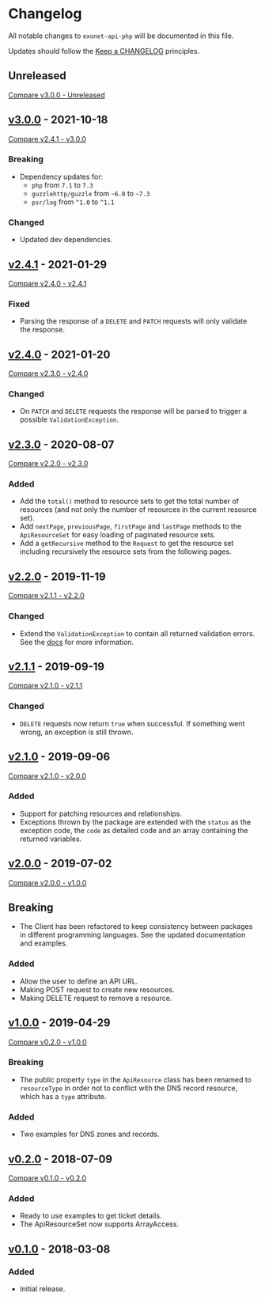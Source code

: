 # Changelog

All notable changes to `exonet-api-php` will be documented in this file.

Updates should follow the [Keep a CHANGELOG](http://keepachangelog.com/) principles.

## Unreleased
[Compare v3.0.0 - Unreleased](https://github.com/exonet/exonet-api-php/compare/v3.0.0...master)

## [v3.0.0](https://github.com/exonet/exonet-api-php/releases/tag/v3.0.0) - 2021-10-18
[Compare v2.4.1 - v3.0.0](https://github.com/exonet/exonet-api-php/compare/v2.4.1...v3.0.0)
### Breaking
- Dependency updates for:
    - `php` from `7.1` to `7.3`
    - `guzzlehttp/guzzle` from `~6.0` to `~7.3`
    - `psr/log` from `^1.0` to `^1.1`

### Changed
- Updated dev dependencies.

## [v2.4.1](https://github.com/exonet/exonet-api-php/releases/tag/v2.4.1) - 2021-01-29
[Compare v2.4.0 - v2.4.1](https://github.com/exonet/exonet-api-php/compare/v2.4.0...v2.4.1)
### Fixed
- Parsing the response of a `DELETE` and `PATCH` requests will only validate the response.

## [v2.4.0](https://github.com/exonet/exonet-api-php/releases/tag/v2.4.0) - 2021-01-20
[Compare v2.3.0 - v2.4.0](https://github.com/exonet/exonet-api-php/compare/v2.3.0...v2.4.0)
### Changed
- On `PATCH` and `DELETE` requests the response will be parsed to trigger a possible `ValidationException`.

## [v2.3.0](https://github.com/exonet/exonet-api-php/releases/tag/v2.3.0) - 2020-08-07
[Compare v2.2.0 - v2.3.0](https://github.com/exonet/exonet-api-php/compare/v2.2.0...v2.3.0)
### Added
- Add the `total()` method to resource sets to get the total number of resources (and not only the number of resources in the current resource set).
- Add `nextPage`, `previousPage`, `firstPage` and `lastPage` methods to the `ApiResourceSet` for easy loading of paginated resource sets.
- Add a `getRecursive` method to the `Request` to get the resource set including recursively the resource sets from the following pages.

## [v2.2.0](https://github.com/exonet/exonet-api-php/releases/tag/v2.2.0) - 2019-11-19
[Compare v2.1.1 - v2.2.0](https://github.com/exonet/exonet-api-php/compare/v2.1.1...v2.2.0)
### Changed
- Extend the `ValidationException` to contain all returned validation errors. See the [docs](./docs/exceptions.md) for more information.

## [v2.1.1](https://github.com/exonet/exonet-api-php/releases/tag/v2.1.1) - 2019-09-19
[Compare v2.1.0 - v2.1.1](https://github.com/exonet/exonet-api-php/compare/v2.1.0...v2.1.1)
### Changed
- `DELETE` requests now return `true` when successful. If something went wrong, an exception is still thrown.

## [v2.1.0](https://github.com/exonet/exonet-api-php/releases/tag/v2.1.0) - 2019-09-06
[Compare v2.1.0 - v2.0.0](https://github.com/exonet/exonet-api-php/compare/v2.0.0...v2.1.0)
### Added
- Support for patching resources and relationships.
- Exceptions thrown by the package are extended with the `status` as the exception code, the `code` as detailed code and an array containing the returned variables.

## [v2.0.0](https://github.com/exonet/exonet-api-php/releases/tag/v2.0.0) - 2019-07-02
[Compare v2.0.0 - v1.0.0](https://github.com/exonet/exonet-api-php/compare/v1.0.0...v2.0.0)
## Breaking
- The Client has been refactored to keep consistency between packages in different programming languages. See the updated documentation and examples.

### Added
- Allow the user to define an API URL.
- Making POST request to create new resources.
- Making DELETE request to remove a resource.

## [v1.0.0](https://github.com/exonet/exonet-api-php/releases/tag/v1.0.0) - 2019-04-29
[Compare v0.2.0 - v1.0.0](https://github.com/exonet/exonet-api-php/compare/v0.2.0...v1.0.0)
### Breaking
- The public property `type` in the `ApiResource` class has been renamed to `resourceType` in order not to conflict with the DNS record resource, which has a `type` attribute.

### Added
- Two examples for DNS zones and records.

## [v0.2.0](https://github.com/exonet/exonet-api-php/releases/tag/v0.2.0) - 2018-07-09
[Compare v0.1.0 - v0.2.0](https://github.com/exonet/exonet-api-php/compare/v0.1.0...v0.2.0)
### Added
- Ready to use examples to get ticket details.
- The ApiResourceSet now supports ArrayAccess.

## [v0.1.0](https://github.com/exonet/exonet-api-php/releases/tag/v0.1.0) - 2018-03-08
### Added
- Initial release.
